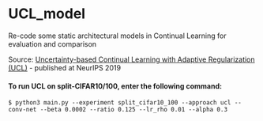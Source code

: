 # UCL_model

Re-code some static architectural models in Continual Learning for evaluation and comparison


Source: [Uncertainty-based Continual Learning with Adaptive Regularization (UCL)](https://papers.nips.cc/paper/8690-uncertainty-based-continual-learning-with-adaptive-regularization) - published at NeurIPS 2019


#### To run UCL on split-CIFAR10/100, enter the following command:

```
$ python3 main.py --experiment split_cifar10_100 --approach ucl --conv-net --beta 0.0002 --ratio 0.125 --lr_rho 0.01 --alpha 0.3
```

